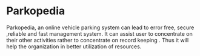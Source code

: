 # Parkopedia
Parkopedia, an online vehicle parking system can lead to error free, secure ,reliable and fast management system. It can assist user to concentrate on their other activities rather to concentrate on record keeping . Thus it will help the organization in better utilization of resources.
